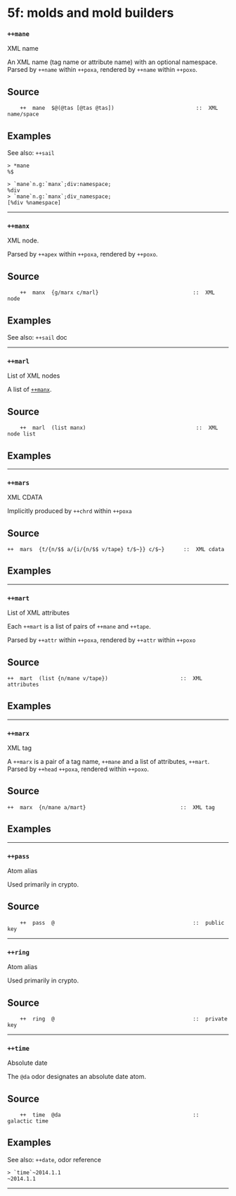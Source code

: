 # 5f: molds and mold builders
### `++mane`

XML name

An XML name (tag name or attribute name) with an optional namespace.  Parsed by
`++name` within `++poxa`, rendered by `++name` within `++poxo`.

Source
------

        ++  mane  $@(@tas [@tas @tas])                          ::  XML name/space

Examples
--------

See also: `++sail`

    > *mane
    %$

    > `mane`n.g:`manx`;div:namespace;
    %div
    > `mane`n.g:`manx`;div_namespace;
    [%div %namespace]



***
### `++manx`

XML node.

Parsed by `++apex` within `++poxa`, rendered by `++poxo`.

Source
------

        ++  manx  {g/marx c/marl}                              ::  XML node

Examples
--------

See also: `++sail` doc



***
### `++marl`

List of XML nodes

A list of [`++manx`]().

Source
------

        ++  marl  (list manx)                                   ::  XML node list

Examples
--------




***
### `++mars`

XML CDATA

Implicitly produced by `++chrd` within `++poxa`

Source
------

    ++  mars  {t/{n/$$ a/{i/{n/$$ v/tape} t/$~}} c/$~}      ::  XML cdata


Examples
--------



***
### `++mart`

List of XML attributes

Each `++mart` is a list of pairs of `++mane` and
`++tape`.

Parsed by `++attr` within `++poxa`, rendered by `++attr` within `++poxo`

Source
------

    ++  mart  (list {n/mane v/tape})                       ::  XML attributes

Examples
--------



***
### `++marx`

XML tag

A `++marx` is a pair of a tag name, `++mane` and a list of attributes,
`++mart`. Parsed by `++head` `++poxa`, rendered within `++poxo`.

Source
------

    ++  marx  {n/mane a/mart}                              ::  XML tag

Examples
--------



***
### `++pass`

Atom alias

Used primarily in crypto.

Source
------

        ++  pass  @                                            ::  public key



***
### `++ring`

Atom alias

Used primarily in crypto.

Source
------

        ++  ring  @                                            ::  private key



***
### `++time`

Absolute date

The `@da` odor designates an absolute date atom.

Source
------

        ++  time  @da                                          ::  galactic time

Examples
--------

See also: `++date`, odor reference


    > `time`~2014.1.1
    ~2014.1.1



***

